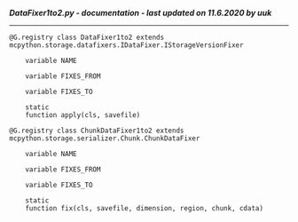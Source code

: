 ***DataFixer1to2.py - documentation - last updated on 11.6.2020 by uuk***
___

    @G.registry class DataFixer1to2 extends mcpython.storage.datafixers.IDataFixer.IStorageVersionFixer

        variable NAME

        variable FIXES_FROM

        variable FIXES_TO

        static
        function apply(cls, savefile)

    @G.registry class ChunkDataFixer1to2 extends mcpython.storage.serializer.Chunk.ChunkDataFixer

        variable NAME

        variable FIXES_FROM

        variable FIXES_TO

        static
        function fix(cls, savefile, dimension, region, chunk, cdata)